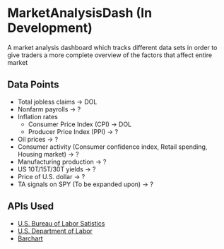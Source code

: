 # MarketAnalysisDash (In Development)

A market analysis dashboard which tracks different data sets in order to give traders a more complete overview of the factors that affect entire market

## Data Points

- Total jobless claims -> DOL
- Nonfarm payrolls -> ?
- Inflation rates
  - Consumer Price Index (CPI) -> DOL
  - Producer Price Index (PPI) -> ?
- Oil prices -> ?
- Consumer activity (Consumer confidence index, Retail spending, Housing market) -> ?
- Manufacturing production -> ?
- US 10T/15T/30T yields -> ?
- Price of U.S. dollar -> ?
- TA signals on SPY (To be expanded upon) -> ?


## APIs Used

- [U.S. Bureau of Labor Satistics](https://www.bls.gov/developers/)
- [U.S. Department of Labor](https://developer.dol.gov/)
- [Barchart](https://www.barchart.com/ondemand/)

